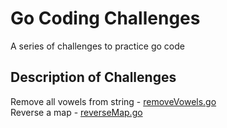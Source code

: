 # Go Coding Challenges

A series of challenges to practice go code

## Description of Challenges

Remove all vowels from string   - <a href="https://github.com/excircle/go/challenges/removeAllVowels.go">removeVowels.go</a></br>
Reverse a map                   - <a href="https://github.com/excircle/go/challenges/reverseMap.go">reverseMap.go</a>

